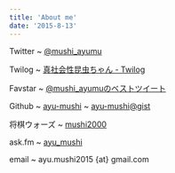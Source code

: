 ```yaml
---
title: 'About me'
date: '2015-8-13'
---
```


Twitter
  ~ [\@mushi\_ayumu](https://twitter.com/mushi_ayumu)

Twilog
  ~ [真社会性昆虫ちゃん - Twilog](http://twilog.org/mushi\_ayumu)

Favstar
  ~ [\@mushi\_ayumuのベストツイート](http://ja.favstar.fm/users/mushi_ayumu)

Github
  ~ [ayu-mushi](https://github.com/ayu-mushi)
  ~ [ayu-mushi@gist](https://gist.github.com/ayu-mushi)

将棋ウォーズ
  ~ [mushi2000](http://shogiwars.heroz.jp/users/history/mushi2000)

ask.fm
  ~ [ayu\_mushi](http://ask.fm/ayu_mushi)

email
  ~ ayu.mushi2015 {at} gmail.com
